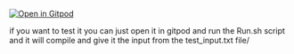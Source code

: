 [![Open in Gitpod](https://gitpod.io/button/open-in-gitpod.svg)](https://gitpod.io/#https://github.com/Goldie323/Simple_auto_install_lua/edit/main)

if you want to test it you can just open it in gitpod and run the Run.sh script and it will compile and give it the input from the test_input.txt file/
